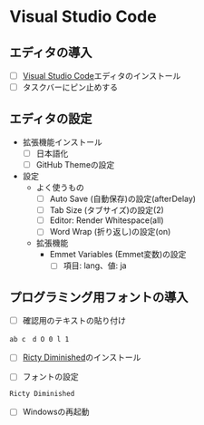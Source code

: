 # Visual Studio Code

## エディタの導入

- [ ] <a href="https://code.visualstudio.com/" target="_blank">Visual Studio Code</a>エディタのインストール
- [ ] タスクバーにピン止めする

## エディタの設定

- 拡張機能インストール
  - [ ] 日本語化
  - [ ] GitHub Themeの設定
- 設定
  - よく使うもの
    - [ ] Auto Save (自動保存)の設定(afterDelay)
    - [ ] Tab Size (タブサイズ)の設定(2)
    - [ ] Editor: Render Whitespace(all)
    - [ ] Word Wrap (折り返し)の設定(on)
  - 拡張機能
    - Emmet Variables (Emmet変数)の設定
      - [ ] 項目: lang、値: ja

## プログラミング用フォントの導入

- [ ] 確認用のテキストの貼り付け

```
ab c　d O 0 l 1
```

- [ ] <a href="https://github.com/edihbrandon/RictyDiminished/raw/master/RictyDiminished-Regular.ttf">Ricty Diminished</a>のインストール

- [ ] フォントの設定

```
Ricty Diminished
```
- [ ] Windowsの再起動